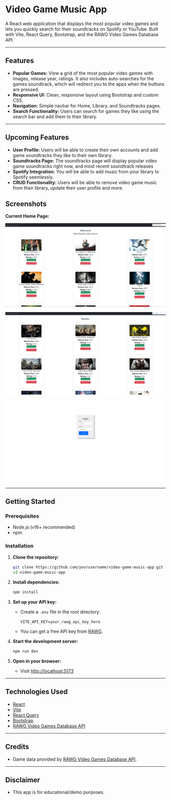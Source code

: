 ﻿# Video Game Music App

A React web application that displays the most popular video games and lets you quickly search for their soundtracks on Spotify or YouTube. Built with Vite, React Query, Bootstrap, and the RAWG Video Games Database API.

---

## Features

- **Popular Games:** View a grid of the most popular video games with images, release year, ratings. It also includes auto-searches for the games soundtrack, which will redirect you to the apps when the buttons are pressed.
- **Responsive UI:** Clean, responsive layout using Bootstrap and custom CSS.
- **Navigation:** Simple navbar for Home, Library, and Soundtracks pages.
- **Search Functionality:** Users can search for games they like using the search bar and add them to their library.

---

## Upcoming Features

- **User Profile:** Users will be able to create their own accounts and add game soundtracks they like to their own library.
- **Soundtracks Page:** The soundtracks page will display popular video game soundtracks right now, and most recent soundtrack releases
- **Spotify Integration:** You will be able to add music from your library to Spotify seemlessly.
- **CRUD Functionality:** Users will be able to remove video game music from their library, update their user profile and more.
 
## Screenshots

**Current Home Page:**

![screenshot placeholder](video-game-music-app/client/public/screenshot.png)

![searchbar](video-game-music-app/client/public/search.png)

![login](video-game-music-app/client/public/loginpage1.png
)

---

## Getting Started

### Prerequisites

- Node.js (v16+ recommended)
- npm

### Installation

1. **Clone the repository:**
   ```sh
   git clone https://github.com/yourusername/video-game-music-app.git
   cd video-game-music-app
   ```

2. **Install dependencies:**
   ```sh
   npm install
   ```

3. **Set up your API key:**
   - Create a `.env` file in the root directory:
     ```
     VITE_API_KEY=your_rawg_api_key_here
     ```
   - You can get a free API key from [RAWG](https://rawg.io/apidocs).

4. **Start the development server:**
   ```sh
   npm run dev
   ```

5. **Open in your browser:**
   - Visit [http://localhost:5173](http://localhost:5173)

---

## Technologies Used

- [React](https://react.dev/)
- [Vite](https://vitejs.dev/)
- [React Query](https://tanstack.com/query/latest)
- [Bootstrap](https://getbootstrap.com/)
- [RAWG Video Games Database API](https://rawg.io/apidocs)

---

## Credits

- Game data provided by [RAWG Video Games Database API](https://rawg.io/apidocs).

---

## Disclaimer

- This app is for educational/demo purposes.
